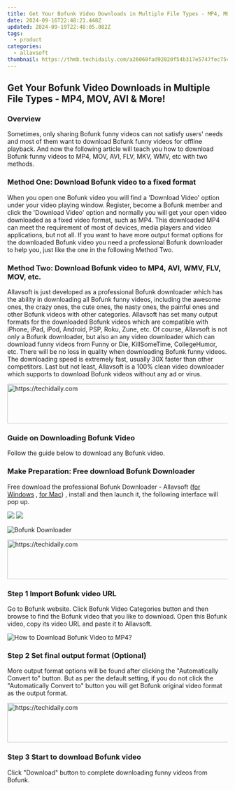 ```yaml
---
title: Get Your Bofunk Video Downloads in Multiple File Types - MP4, MOV, AVI & More!
date: 2024-09-16T22:48:21.448Z
updated: 2024-09-19T22:48:05.082Z
tags:
  - product
categories:
  - allavsoft
thumbnail: https://thmb.techidaily.com/a26060fad92020f54b317e5747fec75ccfe05e7c2700d5cb66b41afce88bdb6e.jpg
---
```


## Get Your Bofunk Video Downloads in Multiple File Types - MP4, MOV, AVI & More!

### Overview

Sometimes, only sharing Bofunk funny videos can not satisfy users' needs and most of them want to download Bofunk funny videos for offline playback. And now the following article will teach you how to download Bofunk funny videos to MP4, MOV, AVI, FLV, MKV, WMV, etc with two methods.

### Method One: Download Bofunk video to a fixed format

When you open one Bofunk video you will find a 'Download Video' option under your video playing window. Register, become a Bofunk member and click the 'Download Video' option and normally you will get your open video downloaded as a fixed video format, such as MP4\. This downloaded MP4 can meet the requirement of most of devices, media players and video applications, but not all. If you want to have more output format options for the downloaded Bofunk video you need a professional Bofunk downloader to help you, just like the one in the following Method Two.

### Method Two: Download Bofunk video to MP4, AVI, WMV, FLV, MOV, etc.

Allavsoft is just developed as a professional Bofunk downloader which has the ability in downloading all Bofunk funny videos, including the awesome ones, the crazy ones, the cute ones, the nasty ones, the painful ones and other Bofunk videos with other categories. Allavsoft has set many output formats for the downloaded Bofunk videos which are compatible with iPhone, iPad, iPod, Android, PSP, Roku, Zune, etc. Of course, Allavsoft is not only a Bofunk downloader, but also an any video downloader which can download funny videos from Funny or Die, KillSomeTime, CollegeHumor, etc. There will be no loss in quality when downloading Bofunk funny videos. The downloading speed is extremely fast, usually 30X faster than other competitors. Last but not least, Allavsoft is a 100% clean video downloader which supports to download Bofunk videos without any ad or virus.

<!-- affiliate ads begin -->
<a href="https://appsumo.8odi.net/c/5597632/2044583/7443" target="_top" id="2044583">
  <img src="//a.impactradius-go.com/display-ad/7443-2044583" border="0" alt="https://techidaily.com" width="728" height="90"/>
</a>
<img height="0" width="0" src="https://appsumo.8odi.net/i/5597632/2044583/7443" style="position:absolute;visibility:hidden;" border="0" />
<!-- affiliate ads end -->

### Guide on Downloading Bofunk Video

Follow the guide below to download any Bofunk video.

### Make Preparation: Free download Bofunk Downloader

Free download the professional Bofunk Downloader - Allavsoft ([for Windows](https://tools.techidaily.com/allavsoft/products/) , [for Mac](https://tools.techidaily.com/allavsoft/products/)) , install and then launch it, the following interface will pop up.

[![](https://www.allavsoft.com/how-to/../images/how-to/free-download-win.jpg)](https://tools.techidaily.com/allavsoft/products/) [![](https://www.allavsoft.com/how-to/../images/how-to/free-download-mac.jpg)](https://tools.techidaily.com/allavsoft/products/)

![Bofunk Downloader](https://www.allavsoft.com/how-to/../images/allavsoft/screen-shot-600.jpg)

<!-- affiliate ads begin -->
<a href="https://aligracehair.sjv.io/c/5597632/2027195/19272" target="_top" id="2027195">
  <img src="//a.impactradius-go.com/display-ad/19272-2027195" border="0" alt="https://techidaily.com" width="728" height="90"/>
</a>
<img height="0" width="0" src="https://aligracehair.sjv.io/i/5597632/2027195/19272" style="position:absolute;visibility:hidden;" border="0" />
<!-- affiliate ads end -->

### Step 1 Import Bofunk video URL

Go to Bofunk website. Click Bofunk Video Categories button and then browse to find the Bofunk video that you like to download. Open this Bofunk video, copy its video URL and paste it to Allavsoft.

![How to Download Bofunk Video to MP4?](https://www.allavsoft.com/how-to/../images/how-to/download-rtmp-video/download-rtmp-video.jpg)

### Step 2 Set final output format (Optional)

More output format options will be found after clicking the "Automatically Convert to" button. But as per the default setting, if you do not click the "Automatically Convert to" button you will get Bofunk original video format as the output format.

<!-- affiliate ads begin -->
<a href="https://imp.i357552.net/c/5597632/977686/11832" target="_top" id="977686">
  <img src="//a.impactradius-go.com/display-ad/11832-977686" border="0" alt="https://techidaily.com" width="728" height="90"/>
</a>
<img height="0" width="0" src="https://imp.i357552.net/i/5597632/977686/11832" style="position:absolute;visibility:hidden;" border="0" />
<!-- affiliate ads end -->

### Step 3 Start to download Bofunk video

Click "Download" button to complete downloading funny videos from Bofunk.

<ins class="adsbygoogle"
     style="display:block"
     data-ad-format="autorelaxed"
     data-ad-client="ca-pub-7571918770474297"
     data-ad-slot="1223367746"></ins>

<ins class="adsbygoogle"
     style="display:block"
     data-ad-client="ca-pub-7571918770474297"
     data-ad-slot="8358498916"
     data-ad-format="auto"
     data-full-width-responsive="true"></ins>
